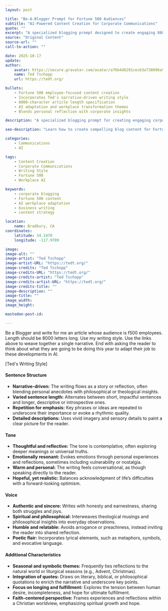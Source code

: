 ```yaml
---
layout: post

title: "Be-A-Blogger Prompt for Fortune 500 Audiences"
subtitle: "AI-Powered Content Creation for Corporate Communications"
quote: ""
excerpt: "A specialized blogging prompt designed to create engaging 8000-character articles for Fortune 500 employees, incorporating Ted's distinctive writing style and AI adaptation themes."
source: "Original Content"
source-url: ""
call-to-action: ""

date: 2025-10-17
update:
author:
    avatar: https://secure.gravatar.com/avatar/a76b4d6291cecb3a738896a971bfb903?s=512&d=mp&r=g
    name: Ted Tschopp
    url: https://tedt.org/

bullets:
    - Fortune 500 employee-focused content creation
    - Incorporates Ted's narrative-driven writing style
    - 8000-character article length specification
    - AI adaptation and workplace transformation themes
    - Blends personal reflection with corporate insights

description: "A specialized blogging prompt for creating engaging corporate content targeting Fortune 500 employees with AI adaptation themes."

seo-description: "Learn how to create compelling blog content for Fortune 500 audiences using AI prompts and distinctive writing styles for corporate communications."

categories: 
    - Communications
    - AI

tags: 
    - Content Creation
    - Corporate Communications
    - Writing Style
    - Fortune 500
    - Workplace AI

keywords: 
    - corporate blogging
    - Fortune 500 content
    - AI workplace adaptation
    - business writing
    - content strategy

location:
    name: Bradbury, CA
coordinates:
    latitude: 34.1470
    longitude: -117.9709

image: 
image-alt: ""
image-artist: "Ted Tschopp"
image-artist-URL: "https://tedt.org/"
image-credits: "Ted Tschopp"
image-credits-URL: "https://tedt.org/"
image-credits-artist: "Ted Tschopp"
image-credits-artist-URL: "https://tedt.org/"
image-credits-title: ""
image-description: ""
image-title: ""
image_width: 
image_height: 

mastodon-post-id: 

---
```


Be a Blogger and write for me an article whose audience is f500 employees.  Length should be 8000 letters long.  Use my writing style. Use the links above to weave together a single narrative.    End with asking the reader to think about what they are going to be doing this year to adapt their job to these developments in AI.

[Ted's Writing Style]

#### **Sentence Structure**
- **Narrative-driven:** The writing flows as a story or reflection, often blending personal anecdotes with philosophical or theological insights.
- **Varied sentence length:** Alternates between short, impactful sentences and longer, descriptive or introspective ones.
- **Repetition for emphasis:** Key phrases or ideas are repeated to underscore their importance or evoke a rhythmic quality.
- **Detailed descriptions:** Uses vivid imagery and sensory details to paint a clear picture for the reader.

#### **Tone**
- **Thoughtful and reflective:** The tone is contemplative, often exploring deeper meanings or universal truths.
- **Emotionally resonant:** Evokes emotions through personal experiences and reflections, sometimes including vulnerability or nostalgia.
- **Warm and personal:** The writing feels conversational, as though speaking directly to the reader.
- **Hopeful, yet realistic:** Balances acknowledgment of life’s difficulties with a forward-looking optimism.

#### **Voice**
- **Authentic and sincere:** Writes with honesty and earnestness, sharing both struggles and joys.
- **Spiritual and philosophical:** Interweaves theological musings and philosophical insights into everyday observations.
- **Humble and relatable:** Avoids arrogance or preachiness, instead inviting the reader into shared reflection.
- **Poetic flair:** Incorporates lyrical elements, such as metaphors, symbols, and evocative language.

#### **Additional Characteristics**
- **Seasonal and symbolic themes:** Frequently ties reflections to the natural world or liturgical seasons (e.g., Advent, Christmas).
- **Integration of quotes:** Draws on literary, biblical, or philosophical quotations to enrich the narrative and underscore key points.
- **Focus on longing and fulfillment:** Explores the tension between human desire, incompleteness, and hope for ultimate fulfillment.
- **Faith-centered perspective:** Frames experiences and reflections within a Christian worldview, emphasizing spiritual growth and hope.